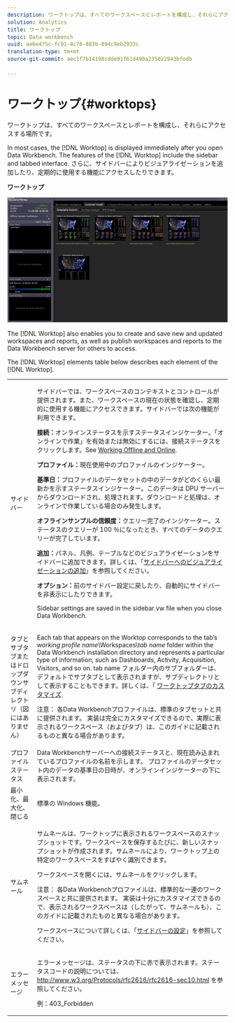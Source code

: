 ```yaml
---
description: ワークトップは、すべてのワークスペースとレポートを構成し、それらにアクセスする場所です。
solution: Analytics
title: ワークトップ
topic: Data workbench
uuid: ae6e475c-fc91-4c76-883b-894c9eb2933c
translation-type: tm+mt
source-git-commit: aec1f7b14198cdde91f61d490a235022943bfedb

---
```



# ワークトップ{#worktops}

ワークトップは、すべてのワークスペースとレポートを構成し、それらにアクセスする場所です。

In most cases, the [!DNL Worktop] is displayed immediately after you open Data Workbench. The features of the [!DNL Worktop] include the sidebar and tabbed interface. さらに、サイドバーによりビジュアライゼーションを追加したり、定期的に使用する機能にアクセスしたりできます。

**ワークトップ**

![](assets/client-wktp.png)

The [!DNL Worktop] also enables you to create and save new and updated workspaces and reports, as well as publish workspaces and reports to the Data Workbench server for others to access.

The [!DNL Worktop] elements table below describes each element of the [!DNL Worktop].

<table id="table_CB1DBB7DE8E2450A8C57601531BBD689"> 
 <tbody> 
  <tr> 
   <td colname="col1"> サイドバー </td> 
   <td colname="col2"> <p>サイドバーでは、ワークスペースのコンテキストとコントロールが提供されます。また、ワークスペースの現在の状態を確認し、定期的に使用する機能にアクセスできます。サイドバーでは次の機能が利用できます。 </p> <p> <b>接続：</b>オンラインステータスを示すステータスインジケーター。「<span class="wintitle">オンラインで作業</span>」を有効または無効にするには、接続ステータスをクリックします。See <a href="../../home/c-get-started/c-off-on.md#concept-cef8758ede044b18b3558376c5eb9f54"> Working Offline and Online</a>. </p> <p> <b>プロファイル：</b>現在使用中のプロファイルのインジケーター。 </p> <p> <b>基準日：</b>プロファイルのデータセットの中のデータがどのくらい最新かを示すステータスインジケーター。このデータは DPU サーバーからダウンロードされ、処理されます。ダウンロードと処理は、オンラインで作業している場合のみ発生します。 </p> <p> <b>オフラインサンプルの信頼度：</b>クエリー完了のインジケーター。ステータスのクエリーが 100 ％になったとき、すべてのデータのクエリーが完了しています。 </p> <p> <b>追加：</b>パネル、凡例、テーブルなどのビジュアライゼーションをサイドバーに追加できます。詳しくは、「<a href="../../home/c-get-started/c-config-sidebar.md#section-666f70a405db4f8d8eaffa567ffcac06">サイドバーへのビジュアライゼーションの追加</a>」を参照してください。 </p> <p> <b>オプション：</b>前のサイドバー設定に戻したり、自動的にサイドバーを非表示にしたりできます。 </p> <p>Sidebar settings are saved in the <span class="filepath"> sidebar.vw</span> file when you close Data Workbench. </p> </td> 
  </tr> 
  <tr> 
   <td colname="col1"> <p>タブとサブタブまたはドロップダウンサブディレクトリ（図にはありません） </p> </td> 
   <td colname="col2"> <p>Each tab that appears on the <span class="wintitle"> Worktop</span> corresponds to the tab’s <i>working profile name</i>\Workspaces\<i>tab name</i> folder within the Data Workbench installation directory and represents a particular type of information, such as Dashboards, Activity, Acquisition, Visitors, and so on. tab name フォルダー内のサブフォルダーは、デフォルトでサブタブとして表示されますが、サブディレクトリとして表示することもできます。詳しくは、「 <a href="../../home/c-get-started/c-intf-anlys-ftrs/c-cstm-wktp-tabs/c-cstm-wktp-tabs.md#concept-0f1e6061b03949199326dc6df71a52bc"> ワークトップタブのカスタマイズ</a>. </p> <p> <p>注意： 各Data Workbenchプロファイルは、標準のタブセットと共に提供されます。 実装は完全にカスタマイズできるので、実際に表示されるワークスペース（およびタブ）は、このガイドに記載されるものと異なる場合があります。 </p> </p> </td> 
  </tr> 
  <tr> 
   <td colname="col1"> プロファイルステータス </td> 
   <td colname="col2"> Data Workbenchサーバーへの接続ステータスと、現在読み込まれているプロファイルの名前を示します。 プロファイルのデータセット内のデータの基準日の日時が、オンラインインジケーターの下に表示されます。 </td> 
  </tr> 
  <tr> 
   <td colname="col1"> 最小化、最大化、閉じる </td> 
   <td colname="col2"> 標準の Windows 機能。 </td> 
  </tr> 
  <tr> 
   <td colname="col1"> サムネール </td> 
   <td colname="col2"> <p>サムネールは、<span class="wintitle">ワークトップ</span>に表示されるワークスペースのスナップショットです。ワークスペースを保存するたびに、新しいスナップショットが作成されます。サムネールにより、<span class="wintitle">ワークトップ</span>上の特定のワークスペースをすばやく識別できます。 </p> <p>ワークスペースを開くには、サムネールをクリックします。 </p> <p> <p>注意： 各Data Workbenchプロファイルは、標準的な一連のワークスペースと共に提供されます。 実装は十分にカスタマイズできるので、表示されるワークスペースは（したがって、サムネールも）、このガイドに記載されたものと異なる場合があります。 </p> </p> <p>ワークスペースについて詳しくは、「<a href="../../home/c-get-started/c-config-sidebar.md#concept-41db771b302e43018e5a9daa40b397e6">サイドバーの設定</a>」を参照してください。 </p> </td> 
  </tr> 
  <tr> 
   <td colname="col1"> エラーメッセージ </td> 
   <td colname="col2"> <p>エラーメッセージは、ステータスの下に赤で表示されます。ステータスコードの説明については、<a href="http://www.w3.org/Protocols/rfc2616/rfc2616-sec10.html" format="http" scope="external">http://www.w3.org/Protocols/rfc2616/rfc2616-sec10.html</a> を参照してください。 </p> <p>例：403_Forbidden </p> </td> 
  </tr> 
 </tbody> 
</table>


